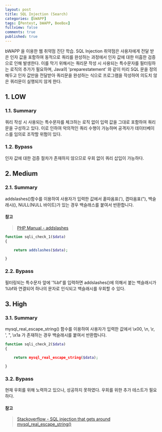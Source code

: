 ```yaml
---
layout: post
title: SQL Injection (Search)
categories: [bWAPP]
tags: [Pentest, bWAPP, BeeBox]
fullview: false
comments: true
published: true
---
```


bWAPP 을 이용한 웹 취약점 진단 학습. SQL Injection 취약점은 사용자에게 전달 받은 인자 값을 포함하여 동적으로 쿼리를 완성하는 과정에서 인자 값에 대한 미흡한 검증으로 인해 발생한다. 이를 막기 위해서는 쿼리문 작성 시 사용되는 특수문자를 필터링하는 로직의 추가가 필요하며, Java의 'preparestatement' 와 같이 미리 SQL 문을 정의해두고 인자 값만을 전달받아 쿼리문을 완성하는 식으로 프로그램을 작성하여 의도치 않은 쿼리문이 실행되지 않게 한다.

## 1. LOW

### 1.1. Summary
쿼리 작성 시 사용되는 특수문자를 체크하는 로직 없이 입력 값을 그대로 포함하여 쿼리문을 구성하고 있다. 이로 인하여 악의적인 쿼리 수행이 가능하며 공격자가 데이터베이스를 임의로 조작할 위험이 있다.

### 1.2. Bypass
인자 값에 대한 검증 절차가 존재하지 않으므로 우회 없이 쿼리 삽입이 가능하다. 


## 2. Medium

### 2.1. Summary
addslashes()함수를 이용하여 사용자가 입력한 값에서 홑따옴표('), 겹따옴표("), 백슬래시(\), NULL(NULL 바이트)가 있는 경우 백슬래스를 붙여서 반환합니다.

#### 참고
>[PHP Manual - addslashes](http://php.net/manual/kr/function.addslashes.php)  

```php
function sqli_check_1($data)
{

    return addslashes($data);

}
```

### 2.2. Bypass
필터링되는 특수문자 앞에 '%bf'를 입력하면 addslashes()에 의해서 붙는 백슬래시가 %bf와 연결되어 하나의 문자로 인식되고 백슬래시를 우회할 수 있다.


## 3. High

### 3.1. Summary
mysql_real_escape_string() 함수를 이용하여 사용자가 입력한 값에서  \x00, \n, \r, ', ", \x1a 가 존재하는 경우 백슬래시를 붙여서 반환합니다.

```php
function sqli_check_2($data)
{

    return mysql_real_escape_string($data);

}
```

### 3.2. Bypass
현재 우회를 위해 노력하고 있으나, 성공하지 못하였다. 우회를 위한 추가 테스트가 필요하다.

#### 참고 
>[Stackoverflow - SQL injection that gets around mysql_real_escape_string()](http://stackoverflow.com/questions/5741187/sql-injection-that-gets-around-mysql-real-escape-string)  
